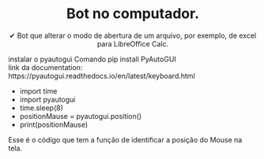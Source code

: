 <h1 align="center"> Bot no computador.</h1>

<p align="center"> ✔ Bot que alterar o modo de abertura de um arquivo, por exemplo, de excel para LibreOffice Calc. </p>

<p> instalar o pyautogui Comando  pip install PyAutoGUI 
 <br>link da documentation: https://pyautogui.readthedocs.io/en/latest/keyboard.html</br><p>

<div>
  <ul> 
    <li> import time <li>
    import pyautogui
    <li> time.sleep(8) </li>
   <li> positionMause = pyautogui.position() <li>
    print(positionMause)   
  </ul>
  </div>

<p> Esse é o código que tem a função de identificar a posição do Mouse na tela.</p>
